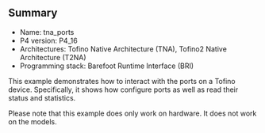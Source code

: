 ## Summary

* Name: tna_ports
* P4 version: P4_16
* Architectures: Tofino Native Architecture (TNA), Tofino2 Native Architecture (T2NA)
* Programming stack: Barefoot Runtime Interface (BRI)

This example demonstrates how to interact with the ports on a Tofino device.
Specifically, it shows how configure ports as well as read their status and 
statistics.

Please note that this example does only work on hardware. It does not work on the models.
